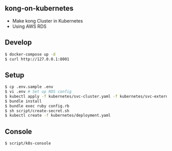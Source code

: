 kong-on-kubernetes
---

* Make kong Cluster in Kubernetes
* Using AWS RDS

## Develop

```bash
$ docker-compose up -d
$ curl http://127.0.0.1:8001
```

## Setup

```bash
$ cp .env.sample .env
$ vi .env # Set up RDS config
$ kubectl apply -f kubernetes/svc-cluster.yaml -f kubernetes/svc-external.yaml -f kubernetes/svc-internal.yaml
$ bundle install
$ bundle exec ruby config.rb
$ sh script/create-secret.sh
$ kubectl create -f kubernetes/deployment.yaml
```

## Console

```bash
$ script/k8s-console
```
